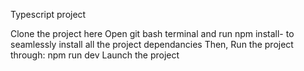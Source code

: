 Typescript project

Clone the project here
Open git bash terminal and run
npm install- to seamlessly install all the project dependancies
Then,
Run the project through:
npm run dev 
Launch the project

